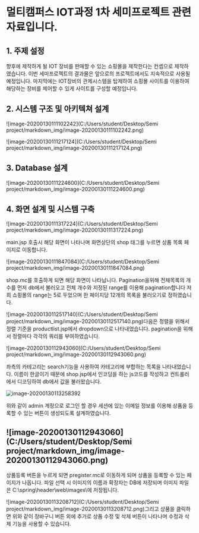 # 멀티캠퍼스 IOT과정 1차 세미프로젝트 관련 자료입니다.



## 1.  주제 설정

향후에 제작하게 될 IOT 장비를 판매할 수 있는 쇼핑몰을 제작한다는 컨셉으로 제작하였습니다. 이번 세미프로젝트의 결과물은 앞으로의 프로젝트에서도 지속적으로 사용될 예정입니다. 마지막에는 IOT장비의 관제시스템을 탑제하여 쇼핑몰 사이트를 이용하여 해당하는 장비를 제어할 수 있게 사이트를 구성할 예정입니다.

## 2.   시스템 구조 및 아키텍쳐 설계



![image-20200130111102242](C:/Users/student/Desktop/Semi project/markdown_img/image-20200130111102242.png)

![image-20200130111217124](C:/Users/student/Desktop/Semi project/markdown_img/image-20200130111217124.png)

## 3.   Database 설계

![image-20200130111224600](C:/Users/student/Desktop/Semi project/markdown_img/image-20200130111224600.png)

## 4.   화면 설계 및 시스템 구축

![image-20200130111317224](C:/Users/student/Desktop/Semi project/markdown_img/image-20200130111317224.png)

main.jsp 호출시 해당 화면이 나타나며 화면상단의 shop 태그를 누르면 상품 목록 페이지로 이동합니다.

![image-20200130111847084](C:/Users/student/Desktop/Semi project/markdown_img/image-20200130111847084.png)

 shop.mc를 호출하게 되면 해당 화면이 나타납니다. Pagination을위해 전체목록의 개수를 먼저 db에서 불러오고 전체 개수와 지정된 range를 이용해 pagination합니다 저희 쇼핑몰의 range는 5로 두었으며 한 페이지당 12개의 목록을 불러오기로 정하였습니다.                        

![image-20200130112517140](C:/Users/student/Desktop/Semi project/markdown_img/image-20200130112517140.png)다음은 정렬을 위해서 정렬 기준을 productlist.jsp에서 dropdown으로 나타내었습니다. pagination을 위해서 정렬마다 각각의 쿼리를 부여하였습니다.

![image-20200130112943060](C:/Users/student/Desktop/Semi project/markdown_img/image-20200130112943060.png)

좌측의 카테고리는 search기능을 사용하여 카테고리에 부합하는 목록을 나타내었습니다. 이름이 한글이기 때문에 shop.jsp에서 인코딩을 하는 js코드를 작성하고 컨트롤러에서 디코딩하여 db에서 값을 불러왔습니다.   

![image-20200130113258392](C:\Users\student\AppData\Roaming\Typora\typora-user-images\image-20200130113258392.png)

위와 같이 admin 계정으로 로그인 할 경우 세션에 있는 이메일 정보를 이용해 상품을 등록할 수 있는 버튼이 생성되도록 설계하였습니다.

## ![image-20200130112943060](C:/Users/student/Desktop/Semi project/markdown_img/image-20200130112943060.png)

상품등록 버튼을 누르게 되면 pregister.mc로 이동하게 되며 상품을 등록할 수 있는 페이지가 나옵니다. 파일 선택 시 이미지의 이름과 확장자는 DB에 저장되며 이미지 파일은 C:\\spring\\header\\web\\images\\에 저장됩니다. 



![image-20200130113208712](C:/Users/student/Desktop/Semi project/markdown_img/image-20200130113208712.png)그리고 상품을 클릭하면 위와 같이 장바구니 버튼 외에 추가로 상품 수정 및 삭제 버튼이 나타나며 수정과 삭제 기능을 사용할 수 있습니다.

